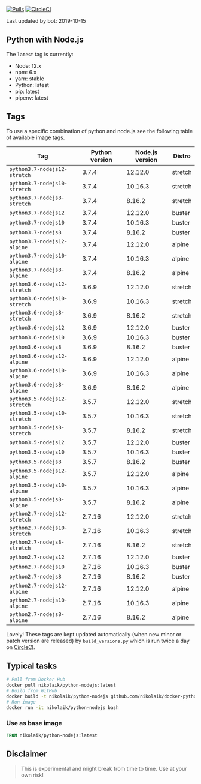 [![Pulls](https://img.shields.io/docker/pulls/nikolaik/python-nodejs.svg?style=flat-square)](https://hub.docker.com/r/nikolaik/python-nodejs/)
[![CircleCI](https://img.shields.io/circleci/project/github/nikolaik/docker-python-nodejs.svg?style=flat-square)](https://circleci.com/gh/nikolaik/docker-python-nodejs)

Last updated by bot: 2019-10-15

## Python with Node.js
The `latest` tag is currently:

- Node: 12.x
- npm: 6.x
- yarn: stable
- Python: latest
- pip: latest
- pipenv: latest

## Tags
To use a specific combination of python and node.js see the following table of available image tags.

Tag | Python version | Node.js version | Distro
--- | --- | --- | ---
`python3.7-nodejs12-stretch` | 3.7.4 | 12.12.0 | stretch
`python3.7-nodejs10-stretch` | 3.7.4 | 10.16.3 | stretch
`python3.7-nodejs8-stretch` | 3.7.4 | 8.16.2 | stretch
`python3.7-nodejs12` | 3.7.4 | 12.12.0 | buster
`python3.7-nodejs10` | 3.7.4 | 10.16.3 | buster
`python3.7-nodejs8` | 3.7.4 | 8.16.2 | buster
`python3.7-nodejs12-alpine` | 3.7.4 | 12.12.0 | alpine
`python3.7-nodejs10-alpine` | 3.7.4 | 10.16.3 | alpine
`python3.7-nodejs8-alpine` | 3.7.4 | 8.16.2 | alpine
`python3.6-nodejs12-stretch` | 3.6.9 | 12.12.0 | stretch
`python3.6-nodejs10-stretch` | 3.6.9 | 10.16.3 | stretch
`python3.6-nodejs8-stretch` | 3.6.9 | 8.16.2 | stretch
`python3.6-nodejs12` | 3.6.9 | 12.12.0 | buster
`python3.6-nodejs10` | 3.6.9 | 10.16.3 | buster
`python3.6-nodejs8` | 3.6.9 | 8.16.2 | buster
`python3.6-nodejs12-alpine` | 3.6.9 | 12.12.0 | alpine
`python3.6-nodejs10-alpine` | 3.6.9 | 10.16.3 | alpine
`python3.6-nodejs8-alpine` | 3.6.9 | 8.16.2 | alpine
`python3.5-nodejs12-stretch` | 3.5.7 | 12.12.0 | stretch
`python3.5-nodejs10-stretch` | 3.5.7 | 10.16.3 | stretch
`python3.5-nodejs8-stretch` | 3.5.7 | 8.16.2 | stretch
`python3.5-nodejs12` | 3.5.7 | 12.12.0 | buster
`python3.5-nodejs10` | 3.5.7 | 10.16.3 | buster
`python3.5-nodejs8` | 3.5.7 | 8.16.2 | buster
`python3.5-nodejs12-alpine` | 3.5.7 | 12.12.0 | alpine
`python3.5-nodejs10-alpine` | 3.5.7 | 10.16.3 | alpine
`python3.5-nodejs8-alpine` | 3.5.7 | 8.16.2 | alpine
`python2.7-nodejs12-stretch` | 2.7.16 | 12.12.0 | stretch
`python2.7-nodejs10-stretch` | 2.7.16 | 10.16.3 | stretch
`python2.7-nodejs8-stretch` | 2.7.16 | 8.16.2 | stretch
`python2.7-nodejs12` | 2.7.16 | 12.12.0 | buster
`python2.7-nodejs10` | 2.7.16 | 10.16.3 | buster
`python2.7-nodejs8` | 2.7.16 | 8.16.2 | buster
`python2.7-nodejs12-alpine` | 2.7.16 | 12.12.0 | alpine
`python2.7-nodejs10-alpine` | 2.7.16 | 10.16.3 | alpine
`python2.7-nodejs8-alpine` | 2.7.16 | 8.16.2 | alpine

Lovely! These tags are kept updated automatically (when new minor or patch version are released) by `build_versions.py` which is run twice a day on [CircleCI](https://circleci.com/gh/nikolaik/docker-python-nodejs).

## Typical tasks
```bash
# Pull from Docker Hub
docker pull nikolaik/python-nodejs:latest
# Build from GitHub
docker build -t nikolaik/python-nodejs github.com/nikolaik/docker-python-nodejs
# Run image
docker run -it nikolaik/python-nodejs bash
```

### Use as base image
```Dockerfile
FROM nikolaik/python-nodejs:latest
```

## Disclaimer
> This is experimental and might break from time to time. Use at your own risk!
